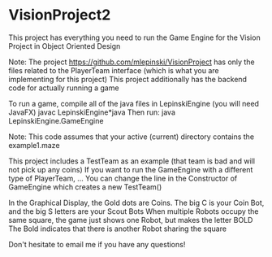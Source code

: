 # VisionProject2

This project has everything you need to run the Game Engine for the Vision Project in Object Oriented Design

Note: The project https://github.com/mlepinski/VisionProject has only the files related to the PlayerTeam interface 
(which is what you are implementing for this project)
This project additionally has the backend code for actually running a game

To run a game, compile all of the java files in LepinskiEngine (you will need JavaFX)
   javac LepinskiEngine\*java
Then run: 
   java LepinskiEngine.GameEngine

Note: This code assumes that your active (current) directory contains the example1.maze

This project includes a TestTeam as an example (that team is bad and will not pick up any coins)
If you want to run the GameEngine with a different type of PlayerTeam, 
... You can change the line in the Constructor of GameEngine which creates a new TestTeam()

In the Graphical Display, the Gold dots are Coins. 
The big C is your Coin Bot, and the big S letters are your Scout Bots
When multiple Robots occupy the same square, the game just shows one Robot, but makes the letter BOLD
The Bold indicates that there is another Robot sharing the square

Don't hesitate to email me if you have any questions!
